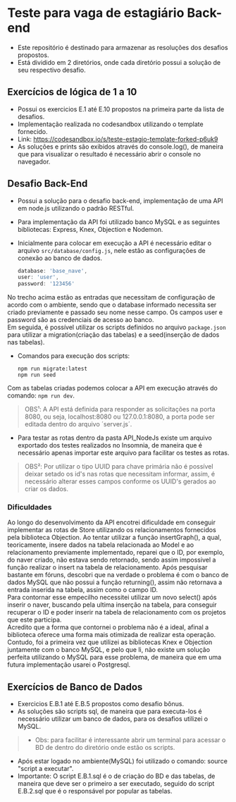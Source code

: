 <h1>Teste para vaga de estagiário Back-end</h1>

- Este repositório é destinado para armazenar as resoluções dos desafios propostos.
- Está dividido em 2 diretórios, onde cada diretório possui a solução de seu respectivo desafio.

<h2>Exercícios de lógica de 1 a 10</h2>

- Possui os exercicios E.1 até E.10 propostos na primeira parte da lista de desafios.
- Implementação realizada no codesandbox utilizando o template fornecido.
- Link: https://codesandbox.io/s/teste-estagio-template-forked-p6uk9
- As soluções e prints são exibidos através do console.log(), de maneira que para visualizar o resultado é necessário abrir o console no navegador.

<h2>Desafio Back-End</h2>

- Possui a solução para o desafio back-end, implementação de uma API em node.js utilizando o padrão RESTful.
- Para implementação da API foi utilizado banco MySQL e as seguintes bibliotecas: Express, Knex, Objection e Nodemon.
- Inicialmente para colocar em execução a API é necessário editar o arquivo ```src/database/config.js```, nele estão as configurações de conexão ao banco de dados.
  
  ```javascript
  database: 'base_nave',
  user: 'user',
  password: '123456'
  ```
No trecho acima estão as entradas que necessitam de configuração de acordo com o ambiente, sendo que o database informado necessita ser criado previamente e passado seu nome nesse campo. Os campos user e password são as credenciais de acesso ao banco.<br/>
Em seguida, é possível utilizar os scripts definidos no arquivo ```package.json``` para utilizar a migration(criação das tabelas) e a seed(inserção de dados nas tabelas).<br/>
  - Comandos para execução dos scripts:
    ```
    npm run migrate:latest
    npm run seed
    ```
Com as tabelas criadas podemos colocar a API em execução através do comando: `npm run dev`.<br/>
> OBS¹: A API está definida para responder as solicitações na porta 8080, ou seja, localhost:8080 ou 127.0.0.1:8080, a porta pode ser editada dentro do arquivo ´server.js´.<br/>
- Para testar as rotas dentro da pasta API_NodeJs existe um arquivo exportado dos testes realizados no Insomnia, de maneira que é necessário apenas importar este arquivo para facilitar os testes as rotas.
> OBS²: Por utilizar o tipo UUID para chave primária não é possível deixar setado os id's nas rotas que necessitam informar, assim, é necessário alterar esses campos conforme os UUID's gerados ao criar os dados.<br/>

<h3>Dificuldades</h3>

Ao longo do desenvolvimento da API encotrei dificuldade em conseguir implementar as rotas de Store utilizando os relacionamentos fornecidos pela biblioteca Objection. Ao tentar utilizar a função insertGraph(), a qual, teoricamente, insere dados na tabela relacionada ao Model e ao relacionamento previamente implementado, reparei que o ID, por exemplo, do naver criado, não estava sendo retornado, sendo assim impossivel a função realizar o insert na tabela de relacionamento. Após pesquisar bastante em fóruns, descobri que na verdade o problema é com o banco de dados MySQL que não possui a função returning(), assim não retornava a entrada inserida na tabela, assim como o campo ID.<br/>
Para contornar esse empecilho necessitei utilizar um novo select() após inserir o naver, buscando pela ultima inserção na tabela, para conseguir recuperar o ID e poder inserir na tabela de relacionamento com os projetos que este participa.<br/>
Acredito que a forma que contornei o problema não é a ideal, afinal a biblioteca oferece uma forma mais otimizada de realizar esta operação. Contudo, foi a primeira vez que utilizei as bibliotecas Knex e Objection juntamente com o banco MySQL, e pelo que li, não existe um solução perfeita utilizando o MySQL para 
esse problema, de maneira que em uma futura implementação usarei o Postgresql.<br/>

<h2>Exercícios de Banco de Dados</h2>

- Exercicios E.B.1 até E.B.5 propostos como desafio bônus.
- As soluções são scripts sql, de maneira que para executa-los é necessário utilizar um banco de dados, para os desafios utilizei o MySQL.
> - Obs: para facilitar é interessante abrir um terminal para acessar o BD de dentro do diretório onde estão os scripts.
- Após estar logado no ambiente(MySQL) foi utilizado o comando: source "script a executar".
- Importante: O script E.B.1.sql é o de criação do BD e das tabelas, de maneira que deve ser o primeiro a ser executado, seguido do script E.B.2.sql que é o responsável por popular as tabelas.
